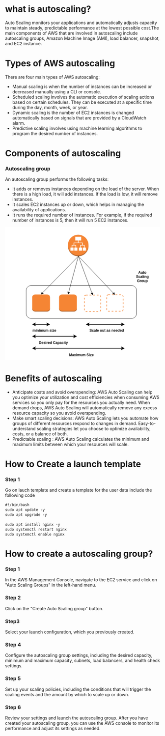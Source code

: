 # what is autoscaling?
Auto Scaling monitors your applications and automatically adjusts capacity to maintain steady, predictable performance at the lowest possible cost.The main components of AWS that are involved in autoscaling include autoscaling groups, Amazon Machine Image (AMI), load balancer, snapshot, and EC2 instance.

# Types of AWS autoscaling
There are four main types of AWS autoscaling:
- Manual scaling is when the number of instances can be increased or decreased manually using a CLI or console. 
- Scheduled scaling involves the automatic execution of scaling actions based on certain schedules. They can be executed at a specific time during the day, month, week, or year. 
- Dynamic scaling is the number of EC2 instances is changed automatically based on signals that are provided by a CloudWatch alarm. 
- Predictive scaling involves using machine learning algorithms to program the desired number of instances.

# Components of autoscaling

### Autoscaling group
An autoscaling group performs the following tasks:
- It adds or removes instances depending on the load of the server. When there is a high load, it will add instances. If the load is low, it will remove instances.
- It scales EC2 instances up or down, which helps in managing the availability of applications.
- It runs the required number of instances. For example, if the required number of instances is 5, then it will run 5 EC2 instances.

![](/pictures/Autoscaling.png)


# Benefits of autoscaling
- Anticipate costs and avoid overspending: AWS Auto Scaling can help you optimize your utilization and cost efficiencies when consuming AWS services so you only pay for the resources you actually need. When demand drops, AWS Auto Scaling will automatically remove any excess resource capacity so you avoid overspending.
- Make smart scaling decisions: AWS Auto Scaling lets you automate how groups of different resources respond to changes in demand. Easy-to-understand scaling strategies let you choose to optimize availability, costs, or a balance of both.
- Predictable scaling : AWS Auto Scaling calculates the minimum and maximum limits between which your resources will scale. 

# How to Create a launch template

### Step 1 
Go on lauch template and create a template for the user data include the following code
```
#!/bin/bash
sudo apt update -y 
sudo apt upgrade -y

sudo apt install nginx -y 
sudo systemctl restart nginx
sudo systemctl enable nginx
```

# How to create a autoscaling group?

### Step 1
In the AWS Management Console, navigate to the EC2 service and click on "Auto Scaling Groups" in the left-hand menu.

### Step 2
Click on the "Create Auto Scaling group" button.

### Step3
Select your launch configuration, which you previously created.

### Step 4
Configure the autoscaling group settings, including the desired capacity, minimum and maximum capacity, subnets, load balancers, and health check settings.

### Step 5
Set up your scaling policies, including the conditions that will trigger the scaling events and the amount by which to scale up or down.

### Step 6
Review your settings and launch the autoscaling group.
After you have created your autoscaling group, you can use the AWS console to monitor its performance and adjust its settings as needed.
